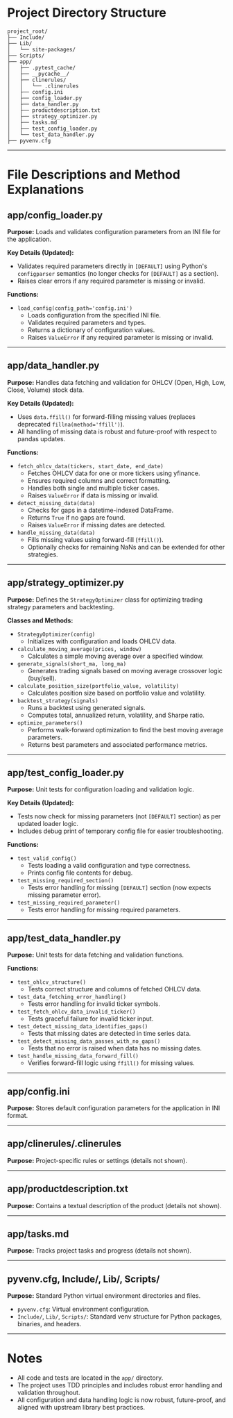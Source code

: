 # Project Directory Structure

```
project_root/
├── Include/
├── Lib/
│   └── site-packages/
├── Scripts/
├── app/
│   ├── .pytest_cache/
│   ├── __pycache__/
│   ├── clinerules/
│   │   └── .clinerules
│   ├── config.ini
│   ├── config_loader.py
│   ├── data_handler.py
│   ├── productdescription.txt
│   ├── strategy_optimizer.py
│   ├── tasks.md
│   ├── test_config_loader.py
│   └── test_data_handler.py
├── pyvenv.cfg
```

---

# File Descriptions and Method Explanations

## app/config_loader.py
**Purpose:**
Loads and validates configuration parameters from an INI file for the application.

**Key Details (Updated):**
- Validates required parameters directly in `[DEFAULT]` using Python's `configparser` semantics (no longer checks for `[DEFAULT]` as a section).
- Raises clear errors if any required parameter is missing or invalid.

**Functions:**
- `load_config(config_path='config.ini')`
  - Loads configuration from the specified INI file.
  - Validates required parameters and types.
  - Returns a dictionary of configuration values.
  - Raises `ValueError` if any required parameter is missing or invalid.

---

## app/data_handler.py
**Purpose:**
Handles data fetching and validation for OHLCV (Open, High, Low, Close, Volume) stock data.

**Key Details (Updated):**
- Uses `data.ffill()` for forward-filling missing values (replaces deprecated `fillna(method='ffill')`).
- All handling of missing data is robust and future-proof with respect to pandas updates.

**Functions:**
- `fetch_ohlcv_data(tickers, start_date, end_date)`
  - Fetches OHLCV data for one or more tickers using yfinance.
  - Ensures required columns and correct formatting.
  - Handles both single and multiple ticker cases.
  - Raises `ValueError` if data is missing or invalid.
- `detect_missing_data(data)`
  - Checks for gaps in a datetime-indexed DataFrame.
  - Returns `True` if no gaps are found.
  - Raises `ValueError` if missing dates are detected.
- `handle_missing_data(data)`
  - Fills missing values using forward-fill (`ffill()`).
  - Optionally checks for remaining NaNs and can be extended for other strategies.

---

## app/strategy_optimizer.py
**Purpose:**
Defines the `StrategyOptimizer` class for optimizing trading strategy parameters and backtesting.

**Classes and Methods:**
- `StrategyOptimizer(config)`
  - Initializes with configuration and loads OHLCV data.
- `calculate_moving_average(prices, window)`
  - Calculates a simple moving average over a specified window.
- `generate_signals(short_ma, long_ma)`
  - Generates trading signals based on moving average crossover logic (buy/sell).
- `calculate_position_size(portfolio_value, volatility)`
  - Calculates position size based on portfolio value and volatility.
- `backtest_strategy(signals)`
  - Runs a backtest using generated signals.
  - Computes total, annualized return, volatility, and Sharpe ratio.
- `optimize_parameters()`
  - Performs walk-forward optimization to find the best moving average parameters.
  - Returns best parameters and associated performance metrics.

---

## app/test_config_loader.py
**Purpose:**
Unit tests for configuration loading and validation logic.

**Key Details (Updated):**
- Tests now check for missing parameters (not `[DEFAULT]` section) as per updated loader logic.
- Includes debug print of temporary config file for easier troubleshooting.

**Functions:**
- `test_valid_config()`
  - Tests loading a valid configuration and type correctness.
  - Prints config file contents for debug.
- `test_missing_required_section()`
  - Tests error handling for missing `[DEFAULT]` section (now expects missing parameter error).
- `test_missing_required_parameter()`
  - Tests error handling for missing required parameters.

---

## app/test_data_handler.py
**Purpose:**
Unit tests for data fetching and validation functions.

**Functions:**
- `test_ohlcv_structure()`
  - Tests correct structure and columns of fetched OHLCV data.
- `test_data_fetching_error_handling()`
  - Tests error handling for invalid ticker symbols.
- `test_fetch_ohlcv_data_invalid_ticker()`
  - Tests graceful failure for invalid ticker input.
- `test_detect_missing_data_identifies_gaps()`
  - Tests that missing dates are detected in time series data.
- `test_detect_missing_data_passes_with_no_gaps()`
  - Tests that no error is raised when data has no missing dates.
- `test_handle_missing_data_forward_fill()`
  - Verifies forward-fill logic using `ffill()` for missing values.

---

## app/config.ini
**Purpose:**
Stores default configuration parameters for the application in INI format.

---

## app/clinerules/.clinerules
**Purpose:**
Project-specific rules or settings (details not shown).

---

## app/productdescription.txt
**Purpose:**
Contains a textual description of the product (details not shown).

---

## app/tasks.md
**Purpose:**
Tracks project tasks and progress (details not shown).

---

## pyvenv.cfg, Include/, Lib/, Scripts/
**Purpose:**
Standard Python virtual environment directories and files.
- `pyvenv.cfg`: Virtual environment configuration.
- `Include/`, `Lib/`, `Scripts/`: Standard venv structure for Python packages, binaries, and headers.

---

# Notes
- All code and tests are located in the `app/` directory.
- The project uses TDD principles and includes robust error handling and validation throughout.
- All configuration and data handling logic is now robust, future-proof, and aligned with upstream library best practices.
